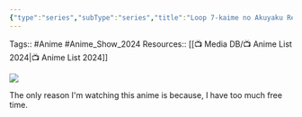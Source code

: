 ```yaml
---
{"type":"series","subType":"series","title":"Loop 7-kaime no Akuyaku Reijou wa, Moto Tekikoku de Jiyuu Kimama na Hanayome Seikatsu wo Mankitsu suru","englishTitle":"7th Time Loop: The Villainess Enjoys a Carefree Life Married to Her Worst Enemy!","year":2024,"dataSource":"MALAPI","url":"https://myanimelist.net/anime/56352/Loop_7-kaime_no_Akuyaku_Reijou_wa_Moto_Tekikoku_de_Jiyuu_Kimama_na_Hanayome_Seikatsu_wo_Mankitsu_suru","id":56352,"plot":null,"genres":["Fantasy","Romance"],"writer":null,"studio":["Studio Kai","HORNETS"],"episodes":12,"duration":"23 min per ep","onlineRating":7.87,"actors":null,"image":"https://cdn.myanimelist.net/images/anime/1533/140617.jpg","released":true,"streamingServices":["Crunchyroll","Bahamut Anime Crazy","CatchPlay","Muse Asia"],"airing":true,"airedFrom":"07/01/2024","airedTo":"24/03/2024","watched":false,"lastWatched":"","personalRating":0,"tags":["mediaDB/tv/series"],"status":"🟡 watching","dateWatched":"2024-02-11","rating":"⭐","dg-publish":true,"permalink":"/media-db/series/loop-7-kaime-no-akuyaku-reijou-wa-moto-tekikoku-de-jiyuu-kimama-na-hanayome-seikatsu-wo-mankitsu-suru-2024/","dgPassFrontmatter":true,"noteIcon":"3","created":"2024-02-12T12:10:05.452+05:30","updated":"2024-02-12T12:13:26.476+05:30"}
---
```


Tags:: #Anime #Anime_Show_2024 
Resources:: [[📺 Media DB/📺 Anime List 2024\|📺 Anime List 2024]]

<img src="https://cdn.myanimelist.net/images/anime/1533/140617.jpg">

The only reason I'm watching this anime is because, I have too much free time.